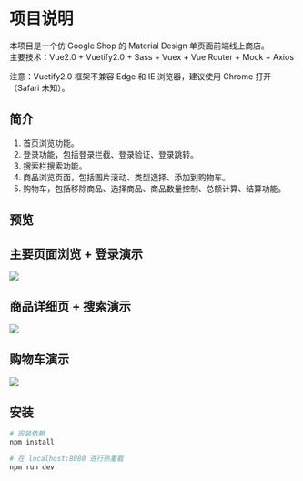 # 项目说明

本项目是一个仿 Google Shop 的 Material Design 单页面前端线上商店。  
主要技术：Vue2.0 + Vuetify2.0 + Sass + Vuex + Vue Router + Mock + Axios  
  
注意：Vuetify2.0 框架不兼容 Edge 和 IE 浏览器，建议使用 Chrome 打开（Safari 未知）。  

## 简介

1. 首页浏览功能。
2. 登录功能，包括登录拦截、登录验证、登录跳转。
3. 搜索栏搜索功能。
4. 商品浏览页面，包括图片滚动、类型选择、添加到购物车。
5. 购物车，包括移除商品、选择商品、商品数量控制、总额计算、结算功能。
  
## 预览

## 主要页面浏览 + 登录演示  
![](https://i1.hoopchina.com.cn/blogfile/201909/09/BbsImg_1568029791_s_4406619_o_w_375_h_667_50808.gif)  
  
## 商品详细页 + 搜索演示  
![](https://i2.hoopchina.com.cn/blogfile/201909/09/BbsImg_1568029798_s_4062881_o_w_375_h_667_21579.gif)  
  
## 购物车演示  
![](https://i2.hoopchina.com.cn/blogfile/201909/09/BbsImg_1568029803_s_2049045_o_w_375_h_667_39975.gif)  
  
## 安装

``` bash
# 安装依赖
npm install

# 在 localhost:8080 进行热重载
npm run dev
```
